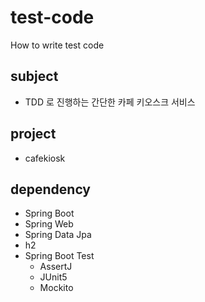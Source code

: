 # test-code
How to write test code

## subject
- TDD 로 진행하는 간단한 카페 키오스크 서비스

## project
- cafekiosk

## dependency
- Spring Boot
- Spring Web
- Spring Data Jpa
- h2
- Spring Boot Test
  - AssertJ
  - JUnit5
  - Mockito
